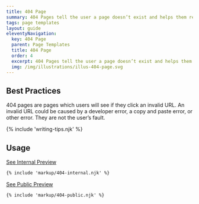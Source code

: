 ```yaml
---
title: 404 Page
summary: 404 Pages tell the user a page doesn’t exist and helps them recover.
tags: page templates
layout: guide
eleventyNavigation:
  key: 404 Page
  parent: Page Templates
  title: 404 Page
  order: 4
  excerpt: 404 Pages tell the user a page doesn’t exist and helps them recover.
  img: /img/illustrations/illus-404-page.svg
---
```


## Best Practices

404 pages are pages which users will see if they click an invalid URL. An invalid URL could be caused by a developer error, a copy and paste error, or other error. They are not the user’s fault.

{% include 'writing-tips.njk' %}

## Usage

<a class="btn btn-primary" href="/page-templates/404-page-internal/" target="_blank">See Internal Preview</a>

``` html
{% include 'markup/404-internal.njk' %}
```

<a class="btn btn-primary" href="/page-templates/404-page-public/" target="_blank">See Public Preview</a>

``` html
{% include 'markup/404-public.njk' %}
```
